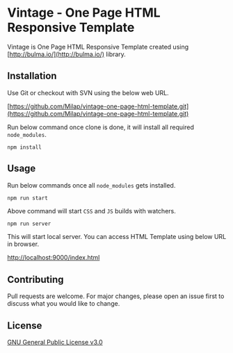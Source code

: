 # Vintage - One Page HTML Responsive Template

Vintage is One Page HTML Responsive Template created using [http://bulma.io/](http://bulma.io/) library.

## Installation

Use Git or checkout with SVN using the below web URL.

[https://github.com/Milap/vintage-one-page-html-template.git](https://github.com/Milap/vintage-one-page-html-template.git)

Run below command once clone is done, it will install all required `node_modules`.

```
npm install
```

## Usage

Run below commands once all `node_modules` gets installed.

```python
npm run start
```
Above command will start `CSS` and `JS` builds with watchers.

```
npm run server
```

This will start local server. You can access HTML Template using below URL in browser.

[http://localhost:9000/index.html](http://localhost:9000/index.html)

## Contributing
Pull requests are welcome. For major changes, please open an issue first to discuss what you would like to change.

## License
[GNU General Public License v3.0
](https://www.gnu.org/licenses/gpl-3.0.en.html)